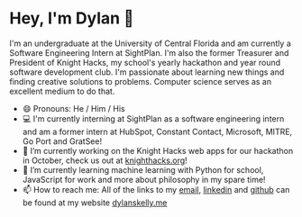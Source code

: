 # Hey, I'm Dylan 👋
I'm an undergraduate at the University of Central Florida and am currently a Software Engineering Intern at SightPlan. I'm also the former Treasurer and President of Knight Hacks, my school's yearly hackathon and year round software development club. I'm passionate about learning new things and finding creative solutions to problems. Computer science serves as an excellent medium to do that.

- 😄  Pronouns: He / Him / His
- 💻  I'm currently interning at SightPlan as a software engineering intern and am a former intern at HubSpot, Constant Contact, Microsoft, MITRE, Go Port and GratSee! 
- 🔭  I’m currently working on the Knight Hacks web apps for our hackathon in October, check us out at <a href="https://knighthacks.org" rel="noreferrer">knighthacks.org</a>!
- 🌱  I’m currently learning machine learning with Python for school, JavaScript for work and more about philosophy in my spare time! 
- 📫  How to reach me: All of the links to my <a href="mailto:dylanskelly@knights.ucf.edu" rel="noreferrer">email</a>, <a href="https://www.linkedin.com/in/dylan-skelly/" rel="noreferrer">linkedin</a> and <a href="https://github.com/Dylans123" rel="norefferer">github</a> can be found at my website <a href="https://www.dylanskelly.me" rel="noreferrer">dylanskelly.me</a>
